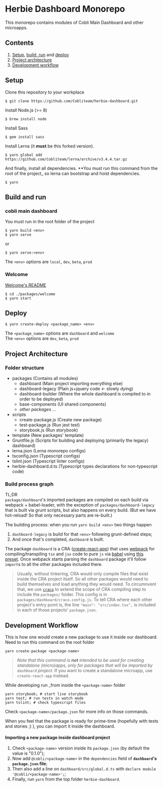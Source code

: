 # Herbie Dashboard Monorepo
This monorepo contains modules of Cobli Main Dashboard and other microapps.

## Contents
1. [Setup](#setup), [build, run](#build-and-run) and [deploy](#deploy)
2. [Project architecture](#project-architecture)
2. [Development workflow](#development-workflow)

## Setup
Clone this repository to your workplace

```
$ git clone https://github.com/Cobliteam/herbie-dashboard.git
```

Install Node.js (>= 8)
```
$ brew install node
```

Install Sass
```
$ gem install sass
```

Install Lerna (it **must** be this forked version).
```
$ yarn global add https://github.com/Cobliteam/lerna/archive/v3.4.4.tar.gz
```

And finally, install all dependencies. **You must run this command from the root of the project_ so lerna can bootstrap and hoist dependencies.
```
$ yarn
```

## Build and run

### cobli main dashboard

You must run in the root folder of the project

```
$ yarn build <env>
$ yarn serve
```

or

```
$ yarn serve:<env>
```

The `<env>` options are `local`, `dev`, `beta`, `prod`

### Welcome

[Welcome's README](packages/welcome/README.md)

```
$ cd ./packages/welcome
$ yarn start
```


## Deploy

```
$ yarn create-deploy <package_name> <env>
```

The `<package_name>` options are `dashboard` and `welcome`<br>
The `<env>` options are `dev`, `beta`, `prod`


## Project Architecture

### Folder structure

- packages (Contains all modules)
  - dashboard (Main project importing everything else)
  - dashboard-legacy (Plain js+jquery code <- slowly dying)
  - dashboard-builder (Where the whole dashboard is compiled to in order to be deployed)
  - base-components (UI shared components)
  - _other packages ..._
- scripts
  - create-package.js (Create new package)
  - test-package.js (Run jest test)
  - storybook.js (Run storybook)
- template (New packages' template)
- Gruntfile.js (Scripts for building and deploying (primarily the legacy) dashboard)
- lerna.json (Lerna monorepo configs)
- tsconfig.json (Typescript configs)
- tslint.json (Typescript linter configs)
- herbie-dashboard.d.ts (Typescript types declarations for non-typescript code)

### Build process graph

TL;DR
<br>
`package/dashboard`'s imported packages are compiled on each build via webpack + babel-loader, with the exception of `packages/dashboard-legacy` that is built via grunt scripts, but also happens on every build. (But we have hot-reload! So that only necessary parts are re-built.)

The building process: when you run `yarn build <env>` two things happen
1. `dashboard-legacy` is build for that `<env>` following grunt-defined steps;
2. And once that's completed, `dashboard` is built.

The package `dashboard` is a CRA ([create-react-app](https://github.com/facebook/create-react-app)) that uses [webpack]() for compiling/transpiling `tsx` and `jsx` code to pure `js` via [babel](https://babeljs.io/) using [this preset](https://github.com/facebook/create-react-app/tree/master/packages/babel-preset-react-app). Once webpack starts parsing the `dashboard` package it'll follow `import`s to all the other packages included there.

> Usually, without tinkering, CRA would only compile files that exist inside the CRA project itself. So all other packages would need to build themselves and load anything they would need. To circumnvent that, we use [`craco`](https://github.com/sharegate/craco) to extend the scope of CRA compiling step to include the `packages/` folder. This config is in `packages/dashboard/craco.config.js`. To tell CRA where each other project's entry point is, the line `"main": "src/index.tsx",` is included in each of those projects' `package.json`.


## Development Workflow

This is how one would create a new package to use it inside our dashboard.
<br>
Need to run this command on the root folder

```
yarn create-package <package-name>
```

> _Note that this command is **not** intended to be used for creating standalone (micro)apps, only for packages that will be imported by `dashboard` project_. If you want to create a standalone microapp, use `create-react-app` instead.

While developing run _from inside the `<package-name>` folder
```
yarn storybook; # start live storybook
yarn test; # run tests in watch mode
yarn tslint; # check typescript files
```

Check `<package-name>/package.json` for more info on those commands.

When you feel that the package is ready for prime-time (hopefully with tests and stories ;) ), you can import it inside the dashboard.

#### Importing a new package inside dashboard project

1. Check `<package-name>` version inside its `package.json` (by default the value is "0.1.0");
2. Now add `@cobli/<package-name>` in the `dependencies` field of **`dashboard`'s `package.json` file**;
3. Then also add a line on `dashboard/src/global.d.ts` with `declare module '@cobli/<package-name>';`;
4. Finally, run `yarn` from the top folder `herbie-dashboard`.

